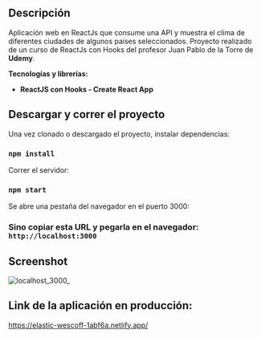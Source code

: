 ## Descripción

Aplicación web en ReactJs que consume una API y muestra el clima de diferentes ciudades de algunos paises seleccionados. Proyecto realizado de un curso de ReactJs con Hooks del profesor Juan Pablo de la Torre de **Udemy**.

**Tecnologías y librerías:**

* **ReactJS con Hooks - Create React App**


## Descargar y correr el proyecto

Una vez clonado o descargado el proyecto, instalar dependencias:

### `npm install`

Correr el servidor:

### `npm start`

Se abre una pestaña del navegador en el puerto 3000:

### Sino copiar esta URL y pegarla en el navegador: `http://localhost:3000`


## Screenshot
![localhost_3000_](https://user-images.githubusercontent.com/44064190/99903655-683cb600-2ca4-11eb-9bf7-2e8af8ea648d.png)

## Link de la aplicación en producción:
https://elastic-wescoff-1abf6a.netlify.app/